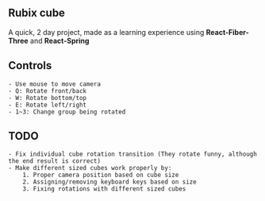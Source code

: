 ## Rubix cube

A quick, 2 day project, made as a learning experience using **React-Fiber-Three** and **React-Spring**

## Controls
    - Use mouse to move camera
    - Q: Rotate front/back
    - W: Rotate bottom/top
    - E: Rotate left/right
    - 1~3: Change group being rotated

## TODO
    - Fix individual cube rotation transition (They rotate funny, although the end result is correct)
    - Make different sized cubes work properly by:
        1. Proper camera position based on cube size
        2. Assigning/removing keyboard keys based on size
        3. Fixing rotations with different sized cubes